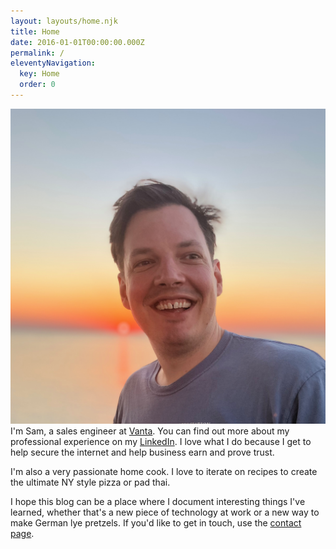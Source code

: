 ```yaml
---
layout: layouts/home.njk
title: Home
date: 2016-01-01T00:00:00.000Z
permalink: /
eleventyNavigation:
  key: Home
  order: 0
---
```

![picture of sam](/static/img/img_0839.jpeg#avatar)I'm Sam, a sales engineer at [Vanta](https://vanta.com/). You can find out more about my professional experience on my [LinkedIn](https://www.linkedin.com/in/samllarsen/). I love what I do because I get to help secure the internet and help business earn and prove trust.

I'm also a very passionate home cook. I love to iterate on recipes to create the ultimate NY style pizza or pad thai.

I hope this blog can be a place where I document interesting things I've learned, whether that's a new piece of technology at work or a new way to make German lye pretzels. If you'd like to get in touch, use the [contact page](/contact).
